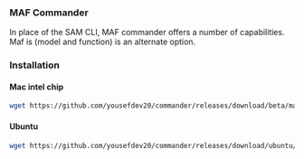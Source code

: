 ### MAF Commander
In place of the SAM CLI, MAF commander offers a number of capabilities. Maf is (model and function) is an alternate option.

### Installation
#### Mac intel chip
```bash
wget https://github.com/yousefdev20/commander/releases/download/beta/maf -O /usr/local/bin/maf && chmod -R 777 /usr/local/bin/maf
```
#### Ubuntu
```bash
wget https://github.com/yousefdev20/commander/releases/download/ubuntu/maf -O /usr/local/bin/maf && chmod -R 777 /usr/local/bin/maf
```
